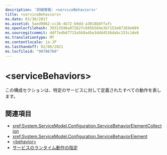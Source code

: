 ```yaml
---
description: '詳細情報: <serviceBehaviors>'
title: <serviceBehaviors>
ms.date: 03/30/2017
ms.assetid: 5aed9062-cc36-4b72-b9dd-a3018b8ffafc
ms.openlocfilehash: 39313596a97262fc695b584e3b7153e07269e089
ms.sourcegitcommit: ddf7edb67715a5b9a45e3dd44536dabc153c1de0
ms.translationtype: MT
ms.contentlocale: ja-JP
ms.lasthandoff: 02/06/2021
ms.locfileid: "99786760"
---
```

# \<serviceBehaviors>

この構成セクションは、特定のサービスに対して定義されたすべての動作を表します。  
  
## <a name="see-also"></a>関連項目

- <xref:System.ServiceModel.Configuration.ServiceBehaviorElementCollection>
- <xref:System.ServiceModel.Configuration.ServiceBehaviorElement>
- [\<behavior>](behavior-of-servicebehaviors.md)
- [サービスのランタイム動作の指定](../../../wcf/specifying-service-run-time-behavior.md)
